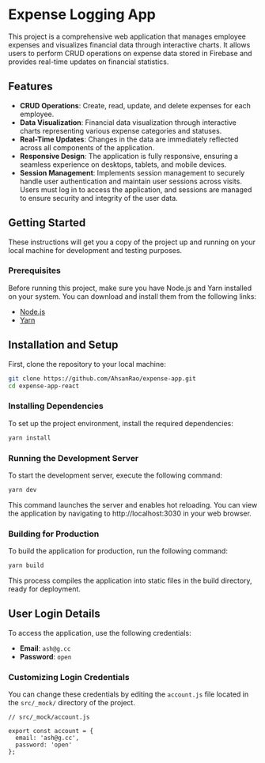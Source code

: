# Expense Logging App

This project is a comprehensive web application that manages employee expenses and visualizes financial data through interactive charts. It allows users to perform CRUD operations on expense data stored in Firebase and provides real-time updates on financial statistics.

## Features

- **CRUD Operations**: Create, read, update, and delete expenses for each employee.
- **Data Visualization**: Financial data visualization through interactive charts representing various expense categories and statuses.
- **Real-Time Updates**: Changes in the data are immediately reflected across all components of the application.
- **Responsive Design**: The application is fully responsive, ensuring a seamless experience on desktops, tablets, and mobile devices.
- **Session Management**: Implements session management to securely handle user authentication and maintain user sessions across visits. Users must log in to access the application, and sessions are managed to ensure security and integrity of the user data.

## Getting Started

These instructions will get you a copy of the project up and running on your local machine for development and testing purposes.

### Prerequisites

Before running this project, make sure you have Node.js and Yarn installed on your system. You can download and install them from the following links:

- [Node.js](https://nodejs.org/)
- [Yarn](https://yarnpkg.com/)

## Installation and Setup

First, clone the repository to your local machine:

```bash
git clone https://github.com/AhsanRao/expense-app.git
cd expense-app-react
```

### Installing Dependencies

To set up the project environment, install the required dependencies:

```bash
yarn install
```

### Running the Development Server

To start the development server, execute the following command:

```bash
yarn dev
```

This command launches the server and enables hot reloading. You can view the application by navigating to http://localhost:3030 in your web browser.

### Building for Production

To build the application for production, run the following command:

```bash
yarn build
```

This process compiles the application into static files in the build directory, ready for deployment.

## User Login Details

To access the application, use the following credentials:

- **Email**: `ash@g.cc`
- **Password**: `open`

### Customizing Login Credentials

You can change these credentials by editing the `account.js` file located in the `src/_mock/` directory of the project.

```text
// src/_mock/account.js

export const account = {
  email: 'ash@g.cc',
  password: 'open'
};
```
